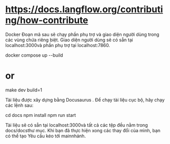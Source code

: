 # https://docs.langflow.org/contributing/how-contribute
Docker
Đoạn mã sau sẽ chạy phần phụ trợ và giao diện người dùng trong các vùng chứa riêng biệt. Giao diện người dùng sẽ có sẵn tại localhost:3000và phần phụ trợ tại localhost:7860.

docker compose up --build
# or
make dev build=1

Tài liệu được xây dựng bằng Docusaurus . Để chạy tài liệu cục bộ, hãy chạy các lệnh sau:

cd docs
npm install
npm run start

Tài liệu sẽ có sẵn tại localhost:3000và tất cả các tệp đều nằm trong docs/docsthư mục. Khi bạn đã thực hiện xong các thay đổi của mình, bạn có thể tạo Yêu cầu kéo tới mainnhánh.
